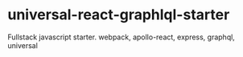 # universal-react-graphlql-starter
Fullstack javascript starter. webpack, apollo-react, express, graphql, universal
